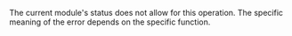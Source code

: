 
The current module's status does not allow for this operation. The specific
meaning of the error depends on the specific function.

<a id="ERR_WASI_ALREADY_STARTED"></a>
